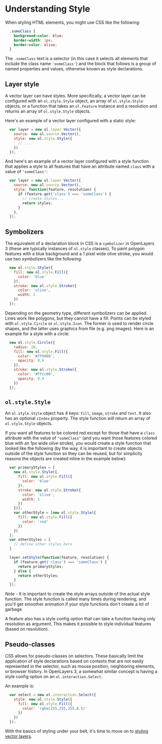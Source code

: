 # Understanding Style

When styling HTML elements, you might use CSS like the following:

```css
  .someClass {
    background-color: blue;
    border-width: 1px;
    border-color: olive;
  }
```

The `.someClass` text is a selector (in this case it selects all elements that include the class name `'someClass'`) and the block that follows is a group of named properties and values, otherwise known as style declarations.

## Layer style

A vector layer can have styles. More specifically, a vector layer can be configured with an `ol.style.Style` object, an array of `ol.style.Style` objects, or a function that takes an `ol.Feature` instance and a resolution and returns an array of `ol.style.Style` objects.

Here's an example of a vector layer configured with a static style:

```js
  var layer = new ol.layer.Vector({
    source: new ol.source.Vector(),
    style: new ol.style.Style({
      // ...
    })
  });
```

And here's an example of a vector layer configured with a style function that applies a style to all features that have an attribute named `class` with a value of `'someClass'`:

```js
  var layer = new ol.layer.Vector({
    source: new ol.source.Vector(),
    style: function(feature, resolution) {
      if (feature.get('class') === 'someClass') {
        // create styles...
        return styles;
      }
    },
  });
```

## Symbolizers

The equivalent of a declaration block in CSS is a `symbolizer` in OpenLayers 3 (these are typically instances of `ol.style` classes). To paint polygon features with a blue background and a 1 pixel wide olive stroke, you would use two symbolizers like the following:

```js
  new ol.style.Style({
    fill: new ol.style.Fill({
      color: 'blue'
    }),
    stroke: new ol.style.Stroke({
      color: 'olive',
      width: 1
    })
  });
```

Depending on the geometry type, different symbolizers can be applied. Lines work like polygons, but they cannot have a fill. Points can be styled with `ol.style.Circle` or `ol.style.Icon`. The former is used to render circle shapes, and the latter uses graphics from file (e.g. png images). Here is an example for a style with a circle:

```js
  new ol.style.Circle({
    radius: 20,
    fill: new ol.style.Fill({
      color: '#ff9900',
      opacity: 0.6
    }),
    stroke: new ol.style.Stroke({
      color: '#ffcc00',
      opacity: 0.4
    })
  });
```

## `ol.style.Style`

An `ol.style.Style` object has 4 keys: `fill`, `image`, `stroke` and `text`. It also has an optional `zIndex` property. The style function will return an array of `ol.style.Style` objects.

If you want all features to be colored red except for those that have a `class` attribute with the value of `"someClass"` (and you want those features colored blue with an 1px wide olive stroke), you would create a style function that looked like the following (by the way, it is important to create objects outside of the style function so they can be reused, but for simplicity reasons the objects are created inline in the example below):

```js
  var primaryStyles = [
    new ol.style.Style({
      fill: new ol.style.Fill({
        color: 'blue'
      }),
      stroke: new ol.style.Stroke({
        color: 'olive',
        width: 1
      })
    })];
    var otherStyle = [new ol.style.Style({
      fill: new ol.style.Fill({
        color: 'red'
      })
    })    
  ];
  var otherStyles = [
    // define other styles here
  ]

  layer.setStyle(function(feature, resolution) {
    if (feature.get('class') === 'someClass') {
      return primaryStyles;
    } else {
      return otherStyles;
    }    
  });
```

*Note* - It is important to create the style arrays outside of the actual style function.  The style function is called many times during rendering, and you'll get smoother animation if your style functions don't create a lot of garbage.

A feature also has a style config option that can take a function having only resolution as argument. This makes it possible to style individual features (based on resolution).

## Pseudo-classes

CSS allows for pseudo-classes on selectors. These basically limit the application of style declarations based on contexts that are not easily represented in the selector, such as mouse position, neighboring elements, or browser history. In OpenLayers 3, a somewhat similar concept is having a style config option on an `ol.interaction.Select`.

An example is:

```js
  var select = new ol.interaction.Select({
    style: new ol.style.Style({
      fill: new ol.style.Fill({
        color: 'rgba(255,255,255,0.5)'
      })
    })
  });
```

With the basics of styling under your belt, it's time to move on to [styling vector layers](style.md).
